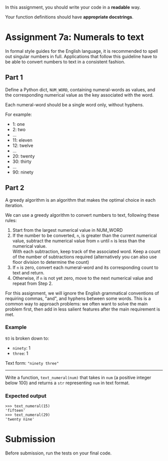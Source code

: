 In this assignment, you should write your code in a **readable** way.

Your function definitions should have **appropriate docstrings**.

# Assignment 7a: Numerals to text

In formal style guides for the English language, it is recommended to spell out singular numbers in full. Applications that follow this guideline have to be able to convert numbers to text in a consistent fashion.

## Part 1

Define a Python dict, `NUM_WORD`, containing numeral-words as values, and the corresponding numerical value as the key associated with the word.

Each numeral-word should be a single word only, without hyphens.

For example:
- 1: one
- 2: two
- ...
- 11: eleven
- 12: twelve
- ...
- 20: twenty
- 30: thirty
- ...
- 90: ninety

## Part 2

A greedy algorithm is an algorithm that makes the optimal choice in each iteration.

We can use a greedy algorithm to convert numbers to text, following these rules:

1. Start from the largest numerical value in NUM_WORD
2. If the number to be converted, `n`, is greater than the current numerical value, subtract the numerical value from `n` until `n` is less than the numerical value.  
   With each subtraction, keep track of the associated word.
Keep a count of the number of subtractions required (alternatively you can also use floor division to determine the count)
4. If `n` is zero, convert each numeral-word and its corresponding count to text and return.
5. Otherwise, if `n` is not yet zero, move to the next numerical value and repeat from Step 2.

For this assignment, we will ignore the English grammatical conventions of requiring commas, "and", and hyphens between some words. This is a common way to approach problems: we often want to solve the main problem first, then add in less salient features after the main requirement is met.

### Example

`93` is broken down to:

- `ninety`: 1
- `three`: 1

Text form: `"ninety three"`

----------

Write a function, `text_numeral(num)` that takes in `num` (a positive integer below 100) and returns a `str` representing `num` in text format.

### Expected output

    >>> text_numeral(15)
    'fifteen'
    >>> text_numeral(29)
    'twenty nine'
    
# Submission

Before submission, run the tests on your final code.
